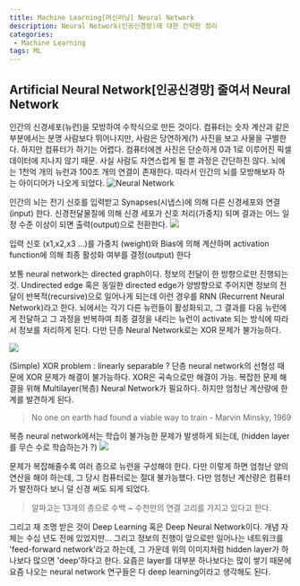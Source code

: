 ```yaml
---
title: Machine Learning[머신러닝] Neural Network
description: Neural Network(인공신경망)에 대한 간략한 정리
categories:
 - Machine Learning
tags: ML
---
```


## Artificial Neural Network[인공신경망] 줄여서 Neural Network 
인간의 신경세포(뉴런)을 모방하여 수학식으로 만든 것이다. 컴퓨터는 숫자 계산과 같은 부분에서는 분명 사람보다 뛰어나지만, 사람은 당연하게(?) 사진을 보고 사물을 구별한다. 하지만 컴퓨터가 하기는 어렵다. 컴퓨터에겐 사진은 단순하게 0과 1로 이루어진 픽셀 데이터에 지나지 않기 때문.
사실 사람도 자연스럽게 될 뿐 과정은 간단하진 않다. 뇌에는 1천억 개의 뉴런과 100조 개의 연결이 존재한다. 따라서 인간의 뇌를 모방해보자 하는 아이디어가 나오게 되었다.
![](http://home.agh.edu.pl/~vlsi/AI/intro/neuron.png "Neural Network")

인간의 뇌는 전기 신호를 입력받고 Synapses(시냅스)에 의해 다른 신경세포와 연결(input) 한다. 신경전달물질에 의해 신경 세포가 신호 처리(가중치) 되며 결과는 어느 일정 수준 이상이 되면 출력(output)으로 전환한다.
![](https://postfiles.pstatic.net/MjAxODA1MTZfMiAg/MDAxNTI2NDY4NTUyNjI0.JAcWo6wxaQCGaS79jhLNT9oKeqAIyiyS4x8U4-hTF5kg.gCYDBK_t9G_5Pd8MwzV6P_ln-hb7nxczzxf_w47Z-6cg.PNG.goddam0205/2018-05-16_%282%29.png?type=w773)

입력 신호 (x1,x2,x3 ...)를 가중치 (weight)와 Bias에 의해 계산하며 activation function에 의해 최종 활성화 여부를 결정(output) 한다

보통 neural network는 directed graph이다. 정보의 전달이 한 방향으로만 진행되는 것. Undirected edge 혹은 동일한 directed edge가 양뱡향으로 주어지면 정보의 전달이 반복적(recursive)으로 일어나게 되는데 이런 경우를 RNN (Recurrent Neural Network)라고 한다. 
뇌에서는 각기 다른 뉴런들이 활성화되고, 그 결과를 다음 뉴런에게 전달하고 그 과정을 반복하여 최종 결정을 내리는 뉴런이 activate 되는 방식에 따라서 정보를 처리하게 된다. 다만 단층 Neural Network로는 XOR 문제가 불가능하다.

![](https://postfiles.pstatic.net/MjAxODA1MTZfMjk4/MDAxNTI2NDY5NjI5OTg2.stp2INMBxZkGLaAkQYkp63UPifhlwuBwJeJHA2yir08g.rZ6bqAiZu-x10eU3OzsiK2EPk6a9_GVUm-YAl-GMPtYg.PNG.goddam0205/2018-05-16.png?type=w773)

(Simple) XOR problem : linearly separable ?
단층 neural network의 선형성 때문에 XOR 문제가 해결이 불가능하다. XOR은 곡속으로만 해결이 가능. 복잡한 문제 해결을 위해 Multilayer(복층) Neural Network가 필요하다. 하지만 엄청난 계산량에 한계를 발견하게 된다. 
> No one on earth had found a viable way to train - Marvin Minsky, 1969

복층 neural network에서는 학습이 불가능한 문제가 발생하게 되는데, (hidden layer를 무슨 수로 학습하는가 ?)
![](https://postfiles.pstatic.net/MjAxODA1MTZfNSAg/MDAxNTI2NDcwMjM0MjYx.U2H-XXdwDZ4yvlDUVhrPwlMhqDgIEQ1HxyyMEbyRUqog.QQudEG8VeRNboFbFVxzWSe1d16UMtQLZutcgNbtdLK0g.PNG.goddam0205/main-qimg-7532a36a1e14a3f7a135a5f7301a5752.png?type=w773)

문제가 복잡해줄수록 여러 층으로 뉴런을 구성해야 한다. 다만 이렇게 하면 엄청난 양의 연산을 해야 하는데, 그 당시 컴퓨터로는 절대 불가능했다. 다만 엄청난 계산량은 컴퓨터가 발전하다 보니 덜 신경 써도 되게 되었다. 
>알파고는 13개의 층으로 수백 ~ 수천만의 연결 고리를 가지고 있다고 한다. 

그리고 재 조명 받은 것이 Deep Learning 혹은 Deep Neural Network이다. 개념 자체는 수십 년도 전에 있었지만... 그리고 정보의 진행이 앞으로만 일어나는 네트워크를 'feed-forward network'라고 하는데, 그 가운데 위의 이미지처럼 hidden layer가 하나보다 많으면 'deep'하다고 한다. 요즘은 layer를 대부분 하나보다는 많이 쌓기 때문에 요즘 나오는 neural network 연구들은 다 deep learning이라고 생각해도 된다. 
